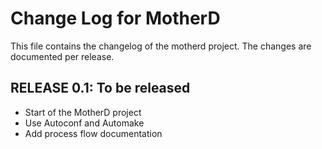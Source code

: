 # Change Log for MotherD

This file contains the changelog of the motherd project. The changes are
documented per release.

## RELEASE 0.1: To be released

- Start of the MotherD project
- Use Autoconf and Automake
- Add process flow documentation

